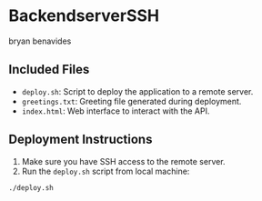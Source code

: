 # BackendserverSSH
bryan benavides
## Included Files
- `deploy.sh`: Script to deploy the application to a remote server.
- `greetings.txt`: Greeting file generated during deployment.
- `index.html`: Web interface to interact with the API.

## Deployment Instructions
1. Make sure you have SSH access to the remote server.
2. Run the `deploy.sh` script from  local machine:
```bash
./deploy.sh
